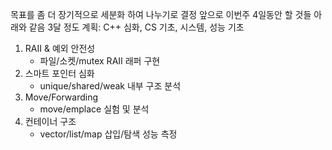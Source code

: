 목표를 좀 더 장기적으로 세분화 하여 나누기로 결정
앞으로 이번주 4일동안 할 것들 아래와 같음
3달 정도 계획: C++ 심화, CS 기초, 시스템, 성능 기초
1. RAII & 예외 안전성
    - 파일/소켓/mutex RAII 래퍼 구현
2. 스마트 포인터 심화
    - unique/shared/weak 내부 구조 분석
3. Move/Forwarding
    - move/emplace 실험 및 분석
4. 컨테이너 구조
    - vector/list/map 삽입/탐색 성능 측정

<!-- <Week 1. C++ 핵심 리프레시 & GitHub 세팅>
Day 1
 스마트 포인터 & 순환 참조 방지
 unique/shared/weak + 순환 참조 예제 2종 (good/bad)
 leak counter & cycle break
 Day 2
 STL 컨테이너 성능 분석 + Move Semantics
 vector vs list 삽입/삭제 성능 비교
 push_back vs emplace_back + move ctor 성능 측정
 ~BSP·IoT 장비 최적화~ -> 장비가 없어서 패스
Day 3
 RAII & 예외 안전성
 파일/소켓/mutex RAII 래퍼 3종
 noexcept와 예외 안전 설계 장비 드라이버, 커널 리소스 관리
Day 4
 Memory Pool & Allocator
 고정 크기 메모리 풀 구현
 STL custom allocator 적용 임베디드 메모리 제한 환경 대응
Day 5
 커널 모듈·BSP 감각 익히기
 QEMU에 커널 모듈 빌드 & insmod/rmmod 실습
 Device Tree 수정 mini 실습 BSP 통합 역량
Day 6
 네트워크·IPC
 TCP/UDP echo server/client
 gdb attach로 네트워크 중 디버깅 IoT 장비 통신 디버깅
Day 7
 Logger + Memory Pool + 네트워크 통합 미니 프로젝트

#### 변경 포인트
 스마트 포인터/순환 참조 → Day 1에서 바로 깊게 (이미 했던 내용 포함)
 Move Semantics → Day 2에 STL 성능 비교랑 같이 묶어 바로 실습
 Memory Pool/Allocator → Qualcomm에서 메모리 제약 환경 경험 강조할 수 있게 Day 4에 당김
 BSP/커널 모듈 → Week 1에 미리 맛보고, Week 3~4에서 Yocto로 확장 -->
<!--
<Week 1. C++ 핵심 리프레시 & GitHub 세팅>
Day 1
 GitHub repo qualcomm_prep 생성 (README에 목표 작성)
 C++ 스마트 포인터(unique_ptr, shared_ptr) 기본 예제 3개 작성
 프로그래머스 Lv3 1문제 풀이 (간단한 STL 활용 문제)
 오늘 학습 노트 week1_cpp/day1.md 업로드
Day 2
 STL 컨테이너 vector vs list 삽입/삭제 성능 비교 코드 작성
 성능 측정(chrono) 결과를 표로 정리
 프로그래머스 Lv3 1문제 풀이
 오늘 성능 비교 결과 리포트 stl_benchmark.md 업로드
Day 3
 RAII(Resource Acquisition Is Initialization) 개념 학습
 파일 핸들 관리 클래스를 RAII로 구현
 Logger 클래스 기본 구조 설계 (std::ofstream 이용)
 Logger 기초 버전 코드 logger_basic.cpp 업로드
Day 4
 Move semantics와 rvalue reference 실습 (std::move 예제)
 push_back vs emplace_back 성능 비교
 프로그래머스 Lv3 1문제 풀이
 결과 리포트 move_semantics.md 업로드
Day 5
 Memory Pool 기본 개념 학습
 간단한 고정 크기 Memory Pool 클래스 구현
 Logger에 Memory Pool 적용해 메모리 할당 감소 테스트
 테스트 결과 리포트 memory_pool_test.md 업로드
Day 6
 예외 처리와 noexcept 사용 시 장단점 학습
 기존 Memory Pool에 예외 안전성 적용
 프로그래머스 Lv3 1문제 풀이
 수정된 코드와 리포트 exception_safety.md 업로드
Day 7
 이번 주 학습 내용 정리 (Markdown 1~2p)
 Logger + Memory Pool 통합 버전 완성
 모의 C++ 기초 면접 5문제 작성 및 답변 준비
 GitHub repo 정리/README 업데이트

<첫 주 목표>
GitHub repo에 최소 코드 6개 + 리포트 4개 업로드
C++ 기초 및 메모리 관리 → 실무형 예제까지 연결
8주 플랜을 위한 작동하는 워크플로 구축 -->